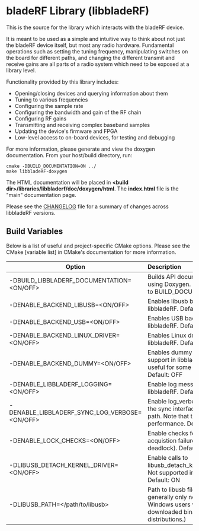 # bladeRF Library (libbladeRF) #
This is the source for the library which interacts with the bladeRF device.

It is meant to be used as a simple and intuitive way to think about not just the bladeRF device itself, but most any radio hardware.  Fundamental operations such as setting the tuning frequency, manipulating switches on the board for different paths, and changing the different transmit and receive gains are all parts of a radio system which need to be exposed at a library level.

Functionality provided by this library includes:
- Opening/closing devices and querying information about them
- Tuning to various frequencies
- Configuring the sample rate
- Configuring the bandwidth and gain of the RF chain
- Configuring RF gains
- Transmitting and receiving complex baseband samples
- Updating the device's firmware and FPGA
- Low-level access to on-board devices, for testing and debugging

For more information, please generate and view the doxygen documentation. From your host/build directory, run:
```
cmake -DBUILD_DOCUMENTATION=ON ../
make libbladeRF-doxygen
```
The HTML documentation will be placed in **\<build dir\>/libraries/libbladerf/doc/doxygen/html**.  The **index.html** file is the "main" documentation page.

Please see the [CHANGELOG](CHANGELOG) file for a summary of changes across libbladeRF versions.

## Build Variables ##

Below is a list of useful and project-specific CMake options. Please see the CMake [variable list] in CMake's documentation for
more information.

| Option                                            | Description
| ------------------------------------------------- |:------------------------------------------------------------------------------------------------------------------|
| -DBUILD_LIBBLADERF_DOCUMENTATION=\<ON/OFF\>       | Builds API documentation using Doxygen.  Default: equal to BUILD_DOCUMENTATION                                    |
| -DENABLE_BACKEND_LIBUSB=\<ON/OFF\>                | Enables libusb backend in libbladeRF. Default: ON                                                                 |
| -DENABLE_BACKEND_USB=\<ON/OFF\>                   | Enables USB backends in libbladeRF.  Default: ON                                                                  |
| -DENABLE_BACKEND_LINUX_DRIVER=\<ON/OFF\>          | Enables Linux driver in libbladeRF. Default: OFF                                                                  |
| -DENABLE_BACKEND_DUMMY=\<ON/OFF\>                 | Enables dummy backend support in libbladeRF.  Only useful for some developers.  Default: OFF                      |
| -DENABLE_LIBBLADERF_LOGGING=\<ON/OFF\>            | Enable log messages in libbladeRF.  Default: ON                                                                   |
| -DENABLE_LIBBLADERF_SYNC_LOG_VERBOSE=\<ON/OFF\>   | Enable log_verbose() calls in the sync interface's data path. Note that this may harm performance. Default: OFF   |
| -DENABLE_LOCK_CHECKS=\<ON/OFF\>                   | Enable checks for lock acquistion failures (e.g., deadlock). Default: OFF                                         |
| -DLIBUSB_DETACH_KERNEL_DRIVER=\<ON/OFF\>          | Enable calls to libusb_detach_kernel_driver(). Not supported in Windows. Default: ON                              |
| -DLIBUSB_PATH=\</path/to/libusb\>                 | Path to libusb files. (This is generally only needed for Windows users who downloaded binary distributions.)      |

